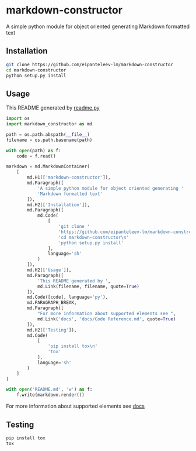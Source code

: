 # markdown-constructor

A simple python module for object oriented generating Markdown formatted text

## Installation

```sh
git clone https://github.com/eipanteleev-lm/markdown-constructor
cd markdown-constructor
python setup.py install
```

## Usage

This README generated by [readme.py](readme.py)

```py
import os
import markdown_constructor as md

path = os.path.abspath(__file__)
filename = os.path.basename(path)

with open(path) as f:
    code = f.read()

markdown = md.MarkdownContainer(
    [
        md.H1(['markdown-constructor']),
        md.Paragraph([
            'A simple python module for object oriented generating '
            'Markdown formatted text'
        ]),
        md.H2(['Installation']),
        md.Paragraph([
            md.Code(
                [
                    'git clone '
                    'https://github.com/eipanteleev-lm/markdown-constructor\n'
                    'cd markdown-constructor\n'
                    'python setup.py install'
                ],
                language='sh'
            )
        ]),
        md.H2(['Usage']),
        md.Paragraph([
            'This README generated by ',
            md.Link(filename, filename, quote=True)
        ]),
        md.Code([code], language='py'),
        md.PARAGRAPH_BREAK,
        md.Paragraph([
            "For more information about supported elements see ",
            md.Link('docs', 'docs/Code Reference.md', quote=True)
        ]),
        md.H2(['Testing']),
        md.Code(
            [
                'pip install tox\n'
                'tox'
            ],
            language='sh'
        )
    ]
)

with open('README.md', 'w') as f:
    f.write(markdown.render())

```

For more information about supported elements see [docs](docs/Code%20Reference.md)

## Testing

```sh
pip install tox
tox
```